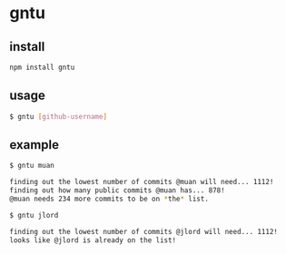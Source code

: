 # gntu

## install

```sh
npm install gntu
```

## usage

```sh
$ gntu [github-username]
```

## example

```sh
$ gntu muan

finding out the lowest number of commits @muan will need... 1112!
finding out how many public commits @muan has... 878!
@muan needs 234 more commits to be on *the* list.

$ gntu jlord

finding out the lowest number of commits @jlord will need... 1112!
looks like @jlord is already on the list!
```
